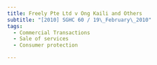 ```yaml
---
title: Freely Pte Ltd v Ong Kaili and Others 
subtitle: "[2010] SGHC 60 / 19\_February\_2010"
tags:
  - Commercial Transactions
  - Sale of services
  - Consumer protection

---
```


